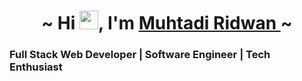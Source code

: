 <h1 align=center>~ Hi <img src="https://user-images.githubusercontent.com/1303154/88677602-1635ba80-d120-11ea-84d8-d263ba5fc3c0.gif" height=30px al=waving_hand>, I'm <a href="">Muhtadi Ridwan </a>~  
  </h1>  
</a> 
<h3> <strong>Full Stack Web Developer | Software Engineer | Tech Enthusiast</h3>
